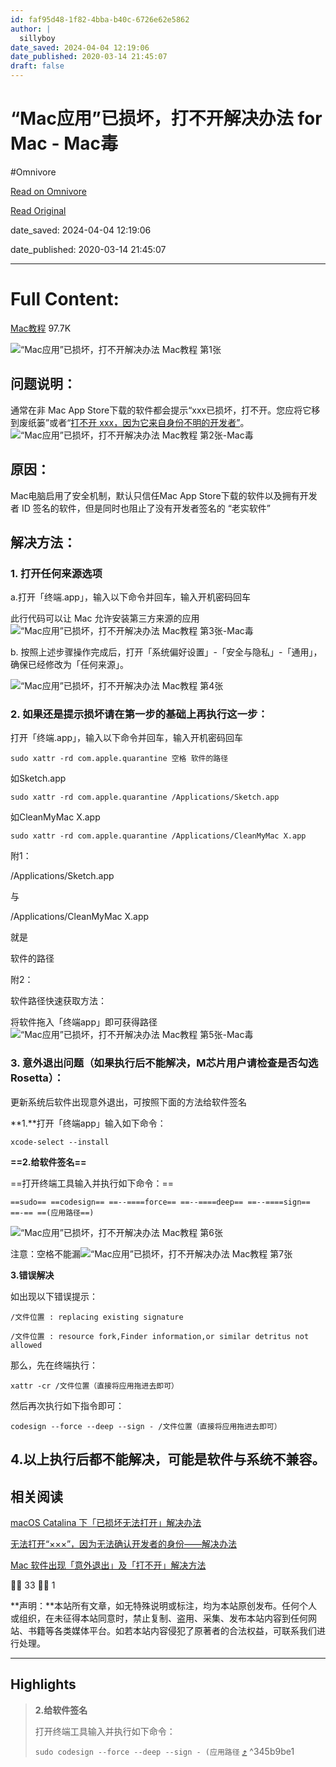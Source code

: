 ```yaml
---
id: faf95d48-1f82-4bba-b40c-6726e62e5862
author: |
  sillyboy
date_saved: 2024-04-04 12:19:06
date_published: 2020-03-14 21:45:07
draft: false
---
```


# “Mac应用”已损坏，打不开解决办法 for Mac - Mac毒
#Omnivore

[Read on Omnivore](https://omnivore.app/me/mac-for-mac-mac-18ea9e82051)

[Read Original](https://www.macdo.cn/925.html)

date_saved: 2024-04-04 12:19:06

date_published: 2020-03-14 21:45:07

--- 

# Full Content: 

[ ](https://www.macdo.cn/author/sillyboy "sillyboy") [Mac教程](https://www.macdo.cn/article/mac-tutorials)  97.7K 

![“Mac应用”已损坏，打不开解决办法 Mac教程 第1张](https://proxy-prod.omnivore-image-cache.app/483x261,speBXIkSJ2SKr_Z8kD1AzYrUa4kEJzrCHRyQGy9zO2IE/https://image.iicheese.com/20180110151559463515768.jpg "“Mac应用”已损坏，打不开解决办法 Mac教程 第1张-Mac毒")

## 问题说明：

通常在非 Mac App Store下载的软件都会提示“xxx已损坏，打不开。您应将它移到废纸篓”或者“[打不开 xxx，因为它来自身份不明的开发者”](https://www.macdo.cn/16552.html)。  
![](https://proxy-prod.omnivore-image-cache.app/0x0,s2Cd2RDeDHAhiLr1O_TMr531A54ZqFRB2ox7Eiql5OOY/https://image.iicheese.com/kxulb.jpg "“Mac应用”已损坏，打不开解决办法 Mac教程 第2张-Mac毒")

## 原因：

Mac电脑启用了安全机制，默认只信任Mac App Store下载的软件以及拥有开发者 ID 签名的软件，但是同时也阻止了没有开发者签名的 “老实软件”

## 解决方法：

### 1\. 打开任何来源选项

a.打开「终端.app」，输入以下命令并回车，输入开机密码回车

此行代码可以让 Mac 允许安装第三方来源的应用  
![](https://proxy-prod.omnivore-image-cache.app/0x0,shFMKxcg6D5bzkmS02uAYmfk5aNPF9mdUf3m4Esw-7Uk/https://image.iicheese.com/2fnt4.jpg "“Mac应用”已损坏，打不开解决办法 Mac教程 第3张-Mac毒")

b. 按照上述步骤操作完成后，打开「系统偏好设置」-「安全与隐私」-「通用」，确保已经修改为「任何来源」。

![“Mac应用”已损坏，打不开解决办法 Mac教程 第4张](https://proxy-prod.omnivore-image-cache.app/463x415,sj4UaHLR-XxQYlX_cMxXdygLRz3SPsK-Oz0CwTP1Itjg/https://img.icheese.net/swod4.png "“Mac应用”已损坏，打不开解决办法 Mac教程 第4张-Mac毒")

### 2\. 如果还是提示损坏请在第一步的基础上再执行这一步：

打开「终端.app」，输入以下命令并回车，输入开机密码回车

`sudo xattr -rd com.apple.quarantine 空格 软件的路径`

如Sketch.app

`sudo xattr -rd com.apple.quarantine /Applications/Sketch.app`

如CleanMyMac X.app

`sudo xattr -rd com.apple.quarantine /Applications/CleanMyMac X.app`

附1：

/Applications/Sketch.app

与

/Applications/CleanMyMac X.app

就是

软件的路径

附2：

软件路径快速获取方法：

将软件拖入「终端app」即可获得路径  
![](https://proxy-prod.omnivore-image-cache.app/0x0,s780O_5bPxZR9sXcL1KBkPRYHrGvkzLnOYYYSbCL1P10/https://image.iicheese.com/z0pz5.gif "“Mac应用”已损坏，打不开解决办法 Mac教程 第5张-Mac毒")

### 3\. 意外退出问题（如果执行后不能解决，M芯片用户请检查是否勾选Rosetta）：

更新系统后软件出现意外退出，可按照下面的方法给软件签名

**1.**打开「终端app」输入如下命令：

`xcode-select --install`

**==2.给软件签名==**

==打开终端工具输入并执行如下命令：==

`==sudo== ==codesign== ==--====force== ==--====deep== ==--====sign== ==-== ==(应用路径==)`

![“Mac应用”已损坏，打不开解决办法 Mac教程 第6张](https://proxy-prod.omnivore-image-cache.app/537x376,sLFjhCIHSKiSgc718rTaQQK_t_9BSeZFK6GKAHBjC6oc/https://image.iicheese.com/vb4wo.jpg "“Mac应用”已损坏，打不开解决办法 Mac教程 第6张-Mac毒")

注意：空格不能漏![“Mac应用”已损坏，打不开解决办法 Mac教程 第7张](https://proxy-prod.omnivore-image-cache.app/523x366,sAGUNZQNBHfBGwXKr6RqrrW2dWB5rVZXM8cx6iwYiT8s/https://image.iicheese.com/de6yg.jpg "“Mac应用”已损坏，打不开解决办法 Mac教程 第7张-Mac毒")

**3.错误解决**

如出现以下错误提示：

`/文件位置 : replacing existing signature`

`/文件位置 : resource fork,Finder information,or similar detritus not allowed`

那么，先在终端执行：

`xattr -cr /文件位置（直接将应用拖进去即可）`

然后再次执行如下指令即可：

`codesign --force --deep --sign - /文件位置（直接将应用拖进去即可）`

## 4.以上执行后都不能解决，可能是软件与系统不兼容。

## 相关阅读

[macOS Catalina 下「已损坏无法打开」解决办法](https://macdo.cn/24377.html)

[无法打开“×××”，因为无法确认开发者的身份——解决办法](https://www.macdo.cn/16552.html)

[Mac 软件出现「意外退出」及「打不开」解决方法](https://macdo.cn/23289.html)

 👍🏻 33  👎🏻 1 

**声明：**本站所有文章，如无特殊说明或标注，均为本站原创发布。任何个人或组织，在未征得本站同意时，禁止复制、盗用、采集、发布本站内容到任何网站、书籍等各类媒体平台。如若本站内容侵犯了原著者的合法权益，可联系我们进行处理。

---

## Highlights

> **2.给软件签名**
> 
> 打开终端工具输入并执行如下命令：
> 
> `sudo codesign --force --deep --sign - (应用路径` [⤴️](https://omnivore.app/me/mac-for-mac-mac-18ea9e82051#345b9be1-1313-40a2-939b-f9e7ab817c77)  ^345b9be1

